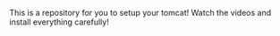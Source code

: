 This is a repository for you to setup your tomcat! Watch the videos and install everything carefully!  
